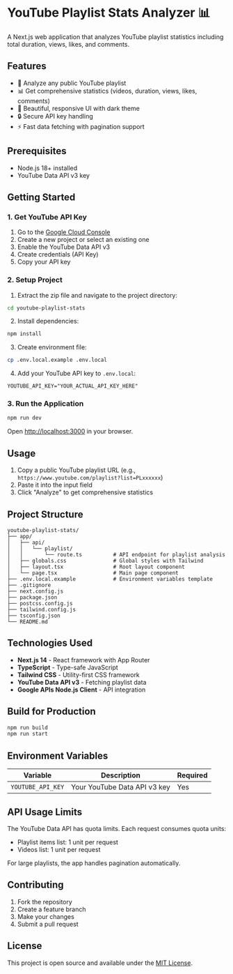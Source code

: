 # YouTube Playlist Stats Analyzer 📊

A Next.js web application that analyzes YouTube playlist statistics including total duration, views, likes, and comments.

## Features

- 🎯 Analyze any public YouTube playlist
- 📊 Get comprehensive statistics (videos, duration, views, likes, comments)
- 🎨 Beautiful, responsive UI with dark theme
- 🔒 Secure API key handling
- ⚡ Fast data fetching with pagination support

## Prerequisites

- Node.js 18+ installed
- YouTube Data API v3 key

## Getting Started

### 1. Get YouTube API Key

1. Go to the [Google Cloud Console](https://console.cloud.google.com/)
2. Create a new project or select an existing one
3. Enable the YouTube Data API v3
4. Create credentials (API Key)
5. Copy your API key

### 2. Setup Project

1. Extract the zip file and navigate to the project directory:
```bash
cd youtube-playlist-stats
```

2. Install dependencies:
```bash
npm install
```

3. Create environment file:
```bash
cp .env.local.example .env.local
```

4. Add your YouTube API key to `.env.local`:
```
YOUTUBE_API_KEY="YOUR_ACTUAL_API_KEY_HERE"
```

### 3. Run the Application

```bash
npm run dev
```

Open [http://localhost:3000](http://localhost:3000) in your browser.

## Usage

1. Copy a public YouTube playlist URL (e.g., `https://www.youtube.com/playlist?list=PLxxxxxx`)
2. Paste it into the input field
3. Click "Analyze" to get comprehensive statistics

## Project Structure

```
youtube-playlist-stats/
├── app/
│   ├── api/
│   │   └── playlist/
│   │       └── route.ts          # API endpoint for playlist analysis
│   ├── globals.css               # Global styles with Tailwind
│   ├── layout.tsx                # Root layout component
│   └── page.tsx                  # Main page component
├── .env.local.example            # Environment variables template
├── .gitignore
├── next.config.js
├── package.json
├── postcss.config.js
├── tailwind.config.js
├── tsconfig.json
└── README.md
```

## Technologies Used

- **Next.js 14** - React framework with App Router
- **TypeScript** - Type-safe JavaScript
- **Tailwind CSS** - Utility-first CSS framework
- **YouTube Data API v3** - Fetching playlist data
- **Google APIs Node.js Client** - API integration

## Build for Production

```bash
npm run build
npm run start
```

## Environment Variables

| Variable | Description | Required |
|----------|-------------|----------|
| `YOUTUBE_API_KEY` | Your YouTube Data API v3 key | Yes |

## API Usage Limits

The YouTube Data API has quota limits. Each request consumes quota units:
- Playlist items list: 1 unit per request
- Videos list: 1 unit per request

For large playlists, the app handles pagination automatically.

## Contributing

1. Fork the repository
2. Create a feature branch
3. Make your changes
4. Submit a pull request

## License

This project is open source and available under the [MIT License](LICENSE).
